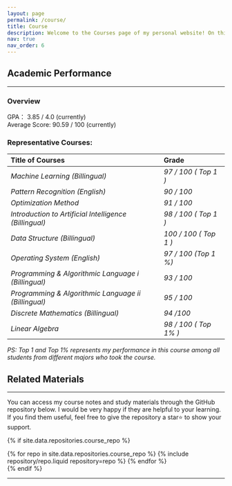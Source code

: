 ```yaml
---
layout: page
permalink: /course/
title: Course
description: Welcome to the Courses page of my personal website! On this page, I highlight the core courses from my undergraduate studies, reflecting my academic performance and interests.
nav: true
nav_order: 6
---
```

## Academic Performance
---
### Overview
GPA： 3.85 / 4.0 (currently)  
Average Score: 90.59 / 100 (currently)

### Representative Courses:

| Title of Courses | Grade |
| :--------------- | :----- |
| *Machine Learning (Billingual)* | *97 / 100 ( Top 1 )* |
|*Pattern Recognition (English)* | *90 / 100*|
|*Optimization Method* | *91 / 100*|
|*Introduction to Artificial Intelligence (Billingual)* | *98 / 100 ( Top 1 )*|
|*Data Structure (Billingual)* | *100 / 100 ( Top 1 )*|
|*Operating System (English)* | *97 / 100 (Top 1 %)*|
|*Programming & Algorithmic Language i (Billingual)* | *93 / 100*|
|*Programming & Algorithmic Language ii (Billingual)* | *95 / 100*|
|*Discrete Mathematics (Billingual)* | *94 /100*|
|*Linear Algebra* | *98 / 100 ( Top 1% )*|


*PS: Top 1 and Top 1% represents my performance in this course among all students from different majors who took the course.*



## Related Materials
---
You can access my course notes and study materials through the GitHub repository below. I would be very happy if they are helpful to your learning. If you find them useful, feel free to give the repository a star⭐ to show your support.

{% if site.data.repositories.course_repo %}

<div class="repositories d-flex flex-wrap flex-md-row flex-column justify-content-between align-items-center">
  {% for repo in site.data.repositories.course_repo %}
    {% include repository/repo.liquid repository=repo %}
  {% endfor %}
</div>
{% endif %}

---

